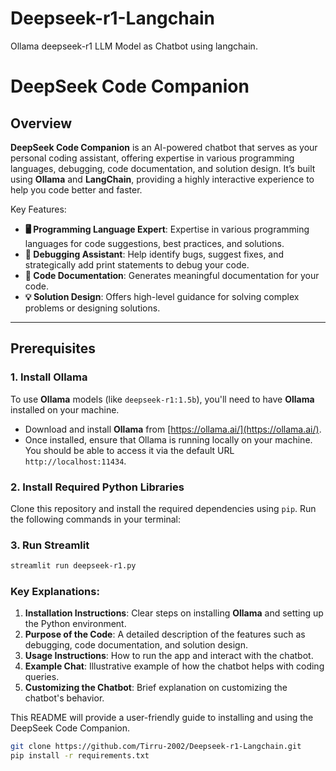 # Deepseek-r1-Langchain
Ollama deepseek-r1 LLM Model as Chatbot using langchain.


# DeepSeek Code Companion

## Overview
**DeepSeek Code Companion** is an AI-powered chatbot that serves as your personal coding assistant, offering expertise in various programming languages, debugging, code documentation, and solution design. It’s built using **Ollama** and **LangChain**, providing a highly interactive experience to help you code better and faster.

Key Features:
- **🖥 Programming Language Expert**: Expertise in various programming languages for code suggestions, best practices, and solutions.
- **🐞 Debugging Assistant**: Help identify bugs, suggest fixes, and strategically add print statements to debug your code.
- **📝 Code Documentation**: Generates meaningful documentation for your code.
- **💡 Solution Design**: Offers high-level guidance for solving complex problems or designing solutions.

---

## Prerequisites

### 1. Install **Ollama**
To use **Ollama** models (like `deepseek-r1:1.5b`), you'll need to have **Ollama** installed on your machine.

- Download and install **Ollama** from [https://ollama.ai/](https://ollama.ai/).
- Once installed, ensure that Ollama is running locally on your machine. You should be able to access it via the default URL `http://localhost:11434`.

### 2. Install Required Python Libraries
Clone this repository and install the required dependencies using `pip`. Run the following commands in your terminal:

### 3. Run Streamlit
```sh 
streamlit run deepseek-r1.py
```

### Key Explanations:

1. **Installation Instructions**: Clear steps on installing **Ollama** and setting up the Python environment.
2. **Purpose of the Code**: A detailed description of the features such as debugging, code documentation, and solution design.
3. **Usage Instructions**: How to run the app and interact with the chatbot.
4. **Example Chat**: Illustrative example of how the chatbot helps with coding queries.
5. **Customizing the Chatbot**: Brief explanation on customizing the chatbot's behavior.

This README will provide a user-friendly guide to installing and using the DeepSeek Code Companion.


```bash
git clone https://github.com/Tirru-2002/Deepseek-r1-Langchain.git
pip install -r requirements.txt
```

